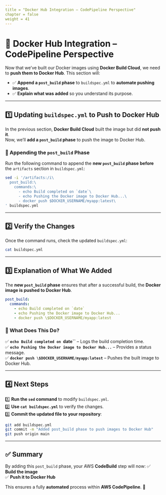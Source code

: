```yaml
---
title = "Docker Hub Integration – CodePipeline Perspective"
chapter = false
weight = 41
---
```



# 🐳 Docker Hub Integration – CodePipeline Perspective

Now that we’ve built our Docker images using **Docker Build Cloud**, we need to **push them to Docker Hub**. This section will:
- ✅ **Append a `post_build` phase** to `buildspec.yml` to **automate pushing images**.
- ✅ **Explain what was added** so you understand its purpose.

---

## **1️⃣ Updating `buildspec.yml` to Push to Docker Hub**

In the previous section, **Docker Build Cloud** built the image but did **not push it**.  
Now, we’ll **add a `post_build` phase** to push the image to Docker Hub.

### **📌 Appending the `post_build` Phase**

Run the following command to append the **new `post_build` phase** **before** the `artifacts` section in `buildspec.yml`:

```bash
sed -i '/artifacts:/i\
  post_build:\
    commands:\
      - echo Build completed on `date`\
      - echo Pushing the Docker image to Docker Hub...\
      - docker push $DOCKER_USERNAME/myapp:latest\
' buildspec.yml
```

---

## **2️⃣ Verify the Changes**
Once the command runs, check the updated `buildspec.yml`:

```bash
cat buildspec.yml
```

---

## **3️⃣ Explanation of What We Added**

The **new `post_build` phase** ensures that after a successful build, the **Docker image is pushed to Docker Hub**.

```yaml
post_build:
  commands:
    - echo Build completed on `date`
    - echo Pushing the Docker image to Docker Hub...
    - docker push \$DOCKER_USERNAME/myapp:latest
```

### **📌 What Does This Do?**
✅ **`echo Build completed on `date``** – Logs the build completion time.  
✅ **`echo Pushing the Docker image to Docker Hub...`** – Provides a status message.  
✅ **`docker push \$DOCKER_USERNAME/myapp:latest`** – Pushes the built image to Docker Hub.  

---

## **4️⃣ Next Steps**
1️⃣ **Run the `sed` command** to modify `buildspec.yml`.  
2️⃣ **Use `cat buildspec.yml`** to verify the changes.  
3️⃣ **Commit the updated file to your repository**:

```bash
git add buildspec.yml
git commit -m "Added post_build phase to push images to Docker Hub"
git push origin main
```

---

## **✅ Summary**
By adding this `post_build` phase, your AWS **CodeBuild** step will now:
✅ **Build the image**  
✅ **Push it to Docker Hub**  

This ensures a fully **automated** process within **AWS CodePipeline**. 🚀  
